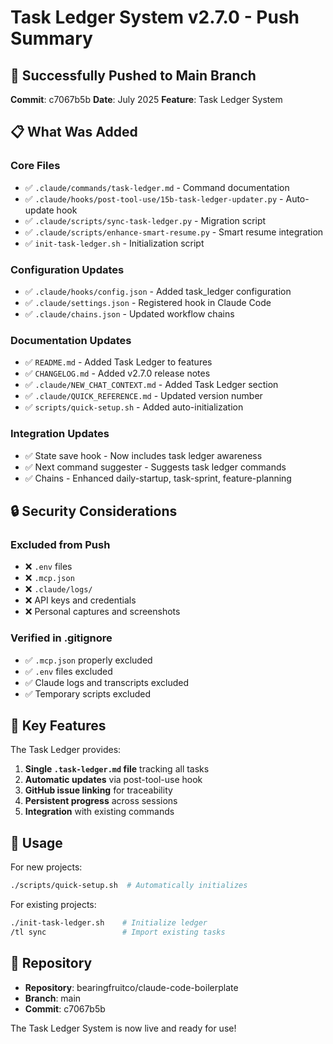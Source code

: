 # Task Ledger System v2.7.0 - Push Summary

## 🚀 Successfully Pushed to Main Branch

**Commit**: c7067b5b
**Date**: July 2025
**Feature**: Task Ledger System

## 📋 What Was Added

### Core Files
- ✅ `.claude/commands/task-ledger.md` - Command documentation
- ✅ `.claude/hooks/post-tool-use/15b-task-ledger-updater.py` - Auto-update hook
- ✅ `.claude/scripts/sync-task-ledger.py` - Migration script
- ✅ `.claude/scripts/enhance-smart-resume.py` - Smart resume integration
- ✅ `init-task-ledger.sh` - Initialization script

### Configuration Updates
- ✅ `.claude/hooks/config.json` - Added task_ledger configuration
- ✅ `.claude/settings.json` - Registered hook in Claude Code
- ✅ `.claude/chains.json` - Updated workflow chains

### Documentation Updates
- ✅ `README.md` - Added Task Ledger to features
- ✅ `CHANGELOG.md` - Added v2.7.0 release notes
- ✅ `.claude/NEW_CHAT_CONTEXT.md` - Added Task Ledger section
- ✅ `.claude/QUICK_REFERENCE.md` - Updated version number
- ✅ `scripts/quick-setup.sh` - Added auto-initialization

### Integration Updates
- ✅ State save hook - Now includes task ledger awareness
- ✅ Next command suggester - Suggests task ledger commands
- ✅ Chains - Enhanced daily-startup, task-sprint, feature-planning

## 🔒 Security Considerations

### Excluded from Push
- ❌ `.env` files
- ❌ `.mcp.json`
- ❌ `.claude/logs/`
- ❌ API keys and credentials
- ❌ Personal captures and screenshots

### Verified in .gitignore
- ✅ `.mcp.json` properly excluded
- ✅ `.env` files excluded
- ✅ Claude logs and transcripts excluded
- ✅ Temporary scripts excluded

## 🎯 Key Features

The Task Ledger provides:
1. **Single `.task-ledger.md` file** tracking all tasks
2. **Automatic updates** via post-tool-use hook
3. **GitHub issue linking** for traceability
4. **Persistent progress** across sessions
5. **Integration** with existing commands

## 📝 Usage

For new projects:
```bash
./scripts/quick-setup.sh  # Automatically initializes
```

For existing projects:
```bash
./init-task-ledger.sh    # Initialize ledger
/tl sync                 # Import existing tasks
```

## 🔗 Repository

- **Repository**: bearingfruitco/claude-code-boilerplate
- **Branch**: main
- **Commit**: c7067b5b

The Task Ledger System is now live and ready for use!
